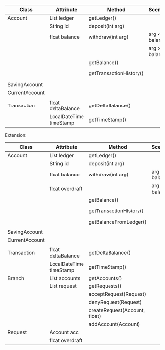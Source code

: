 | Class          | Attribute                | Method                  | Scenario       | Output            |
|----------------|--------------------------|-------------------------|----------------|-------------------|
| Account        | List<Transaction> ledger | getLedger()             |                | List<Transaction> |
|                | String id                | deposit(int arg)        |                | newBalance        |
|                | float balance            | withdraw(int arg)       | arg <= balance | newBalance        |
|                |                          |                         | arg > balance  |                   |
|                |                          | getBalance()            |                | balance           |
|                |                          | getTransactionHistory() |                | String history    | 
| SavingAccount  |                          |                         |                |                   |
| CurrentAccount |                          |                         |                |                   |
|                |                          |                         |                |                   |
| Transaction    | float deltaBalance       | getDeltaBalance()       |                | deltaBalance      |
|                | LocalDateTime timeStamp  | getTimeStamp()          |                | timestamp         |
Extension:

| Class          | Attribute                | Method                        | Scenario       | Output             |
|----------------|--------------------------|-------------------------------|----------------|--------------------|
| Account        | List<Transaction> ledger | getLedger()                   |                | List<Transaction>  |
|                | String id                | deposit(int arg)              |                | newBalance         |
|                | float balance            | withdraw(int arg)             | arg <= balance | newBalance         |
|                | float overdraft          |                               | arg > balance  |                    |
|                |                          | getBalance()                  |                | balance            |
|                |                          | getTransactionHistory()       |                | String history     |
|                |                          | getBalanceFromLedger()        |                | float balance      |
|                |                          |                               |                |                    |
| SavingAccount  |                          |                               |                |                    |
| CurrentAccount |                          |                               |                |                    |
|                |                          |                               |                |                    |
| Transaction    | float deltaBalance       | getDeltaBalance()             |                | deltaBalance       |
|                | LocalDateTime timeStamp  | getTimeStamp()                |                | timestamp          |
| Branch         | List<Account> accounts   | getAccounts()                 |                | List<Account> accs |
|                | List<Request> request    | getRequests()                 |                | List<Request> reqs |
|                |                          | acceptRequest(Request)        |                | void               |
|                |                          | denyRequest(Request)          |                | void               |
|                |                          | createRequest(Account, float) |                | void               |
|                |                          | addAccount(Account)           |                | void               |
| Request        | Account acc              |                               |                |                    |
|                | float overdraft          |                               |                |                    |




